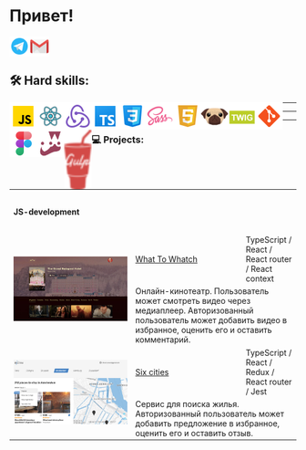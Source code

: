 # Привет!


<a href="https://t.me/BulatSRC">
  <img align="left" alt="My Telegram" width="35px" src="https://raw.githubusercontent.com/BulatCC/BulatCC/main/img/icon/icon-telegram.svg" />
</a>
<a href="mailto:bulatsrc@gmail.com">
  <img align="left" alt="My e-mail" width="35px" src="https://raw.githubusercontent.com/BulatCC/BulatCC/main/img/icon/icon-email.svg" />
</a>

<br/><br/>


## 🛠 Hard skills:


<img align="left" alt="JavaScript" width="48px" src="https://raw.githubusercontent.com/BulatCC/BulatCC/main/img/icon/js.svg" />
<img align="left" alt="React" width="48px" src="https://raw.githubusercontent.com/BulatCC/BulatCC/main/img/icon/icon-react.svg" />
<img align="left" alt="Redux" width="48px" src="https://raw.githubusercontent.com/BulatCC/BulatCC/main/img/icon/redux.svg" />
<img align="left" alt="TypeScript" width="48px" src="https://raw.githubusercontent.com/BulatCC/BulatCC/main/img/icon/ts.png" />
<img align="left" alt="Css" width="48px" src="https://raw.githubusercontent.com/BulatCC/BulatCC/main/img/icon/css.png" />
<img align="left" alt="Sass" width="48px" src="https://raw.githubusercontent.com/BulatCC/BulatCC/main/img/icon/sass.svg" />
<img align="left" alt="Html" width="48px" src="https://raw.githubusercontent.com/BulatCC/BulatCC/main/img/icon/html.svg" />
<img align="left" alt="Pug" width="48px" src="https://raw.githubusercontent.com/BulatCC/BulatCC/main/img/icon/pug.svg" />
<img align="left" alt="Twig" width="48px" src="https://raw.githubusercontent.com/BulatCC/BulatCC/main/img/icon/twig.png" />
<img align="left" alt="Git" width="48px" src="https://raw.githubusercontent.com/BulatCC/BulatCC/main/img/icon/git.svg" />
<img align="left" alt="Figma" width="48px" src="https://raw.githubusercontent.com/BulatCC/BulatCC/main/img/icon/figma.png" />
<img align="left" alt="Jest" width="48px" src="https://raw.githubusercontent.com/BulatCC/BulatCC/main/img/icon/jest.png" />
<img align="left" alt="Gulp" width="48px" src="https://raw.githubusercontent.com/BulatCC/BulatCC/main/img/icon/gulp.png" />

<hr /><hr /><hr />

### 💻 Projects:

<table>
  <tr>
    <th colspan="3" height="70" align="left">JS-development</th>
  </tr>
  <tr></tr>

  <!-- What To Watch -->
  <tr>
    <td rowspan="2" width="200">
      <a href="https://what-to-watch-aoa6.vercel.app/" target="_blank">
        <img width="100%" height="auto" src="https://raw.githubusercontent.com/BulatCC/BulatCC/main/img/wtw.jpg" title="What To Whatch" alt="What To Whatch">
      </a>
    </td>
    <td width="180" height="60">
      <a href="https://github.com/BulatCC/what-to-watch" target="_blank">What To Whatch</a>
	</td>
    <td>TypeScript / React / React router / React context</td>
  </tr>
  <tr>
    <td colspan="2">Онлайн-кинотеатр. Пользователь может смотреть видео через медиаплеер. Авторизованный пользователь может добавить видео в избранное, оценить его и оставить комментарий.</td>
  </tr>
  
  <!-- Six-cities -->
  <tr>
    <td rowspan="2" width="200">
      <a href="https://six-cities-eosin.vercel.app/" target="_blank">
        <img width="100%" height="auto" src="https://raw.githubusercontent.com/BulatCC/BulatCC/main/img/six-citeis.jpg" title="Six-cities" alt="Six-cities">
      </a>
    </td>
    <td width="180" height="60">
      <a href="https://github.com/BulatCC/six-cities" target="_blank">Six cities</a>
    </td>
    <td>TypeScript / React / Redux / React router / Jest</td>
  </tr>
  <tr>
    <td colspan="2">Сервис для поиска жилья. Авторизованный пользователь может добавить предложение в избранное, оценить его и оставить отзыв.</td>
  </tr>
  

  
  
  <!-- <tr>
    <th colspan="3" height="70" align="left"  ">Markup</th>
  </tr>
  <tr></tr> -->
  
  <!-- Mishka -->
  <!-- <tr>
    <td rowspan="2" width="200">
      <a href="https://github.io/htmlacademy-mishka/" target="_blank">
        <img width="100%" height="auto" src="" title="Mishka" alt="Mishka">
      </a>
    </td>
    <td width="180" height="60">
      <a href="" target="_blank">Mishka</a>
	</td>
    <td>HTML5 / CSS3 / Sass / JavaScript / Gulp / BEM</td>
  </tr>
  <tr>
    <td colspan="2">Апесанее</td>
  </tr>
  
</table>  -->
